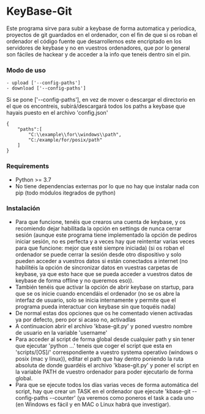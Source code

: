 # KeyBase-Git

Este programa sirve para subir a keybase de forma automatica y periodica, proyectos de git guardados en el ordenador,
con el fin de que si os roban el ordenador el código fuente que desarrollemos este encriptado en los servidores de keybase y no en vuestros ordenadores, que por lo general son fáciles de hackear y de acceder a la info que teneis dentro sin el pin.

### Modo de uso
    - upload ['--config-paths']
    - download ['--config-paths']
Si se pone ['--config-paths'], en vez de mover o descargar el directorio en el que os encontreis, subirá/descargará todos los paths a keybase que hayais puesto en el archivo 'config.json'
```
{
    "paths":[
        "C:\\example\\for\\windows\\path",
        "C:/example/for/posix/path"
    ]
}
```

### Requirements
- Python >= 3.7
- No tiene dependencias externas por lo que no hay que instalar nada con pip (todo módulos itegrados de python)

### Instalación
- Para que funcione, tenéis que crearos una cuenta de keybase, y os recomiendo dejar habilitada la opción en settings de nunca cerrar sesión (aunque este programa tiene implementado la opción de pediros iniciar sesión, no es perfecta y a veces hay que reintentar varias veces para que funcione: mejor que esté siempre iniciada) (si os roban el ordenador se puede cerrar la sesión desde otro dispositivo y solo pueden acceder a vuestros datos si están conectados a internet (no habilitéis la opción de sincronizar datos en vuestras carpetas de keybase, ya que esto hace que se pueda acceder a vuestros datos de keybase de forma offline y no queremos eso)).
- También tenéis que activar la opción de abrir keybase on startup, para que se os inicie cuando encendáis el ordenador (no se os abre la interfaz de usuario, solo se inicia internamente y permite que el programa pueda interactuar con keybase sin que toquéis nada)
- De normal estas dos opciones que os he comentado vienen activadas ya por defecto, pero por si acaso no, activadlas
- A continuacion abrir el archivo 'kbase-git.py' y poned vuestro nombre de usuario en la variable 'username'
- Para acceder al script de forma global desde cualquier path y sin tener que ejecutar 'python ...' teneis que coger el script que esta en 'scripts/[OS]/' correspondiente a vuestro systema operativo (windows o posix (mac y linux)), editar el path que hay dentro poniendo la ruta absoluta de donde guardéis el archivo 'kbase-git.py' y poner el script en la variable PATH de vuestro ordenador para poder ejecutarlo de forma global.
- Para que se ejecute todos los días varias veces de forma automática del script, hay que crear un TASK en el ordenador que ejecute 'kbase-git --config-paths --counter' (ya veremos como poneros el task a cada uno (en Windows es fácil y en MAC o Linux habrá que investigar).